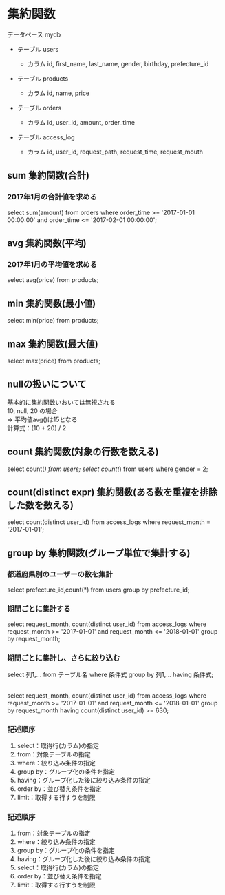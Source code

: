 # 集約関数
データベース mydb<br>
- テーブル users
  - カラム id, first_name, last_name, gender, birthday, prefecture_id

- テーブル products
  - カラム id, name, price

- テーブル orders
  - カラム id, user_id, amount, order_time

- テーブル access_log
  - カラム id, user_id, request_path, request_time, request_mouth
## sum 集約関数(合計)
### 2017年1月の合計値を求める
select sum(amount) from orders where order_time >= '2017-01-01 00:00:00' and order_time <= '2017-02-01 00:00:00';

## avg 集約関数(平均)
### 2017年1月の平均値を求める
select avg(price) from products;

## min 集約関数(最小値)
select min(price) from products;

## max 集約関数(最大値)
select max(price) from products;

## nullの扱いについて
  基本的に集約関数いおいては無視される<br>
  10, null, 20 の場合<br>
  => 平均値avg()は15となる<br>
  計算式：(10 + 20) / 2

## count 集約関数(対象の行数を数える)
select count(*) from users;
select count(*) from users where gender = 2;

## count(distinct expr) 集約関数(ある数を重複を排除した数を数える)
select 
	count(distinct user_id) 
from 
	access_logs 
where 
	request_month = '2017-01-01';

  ## group by 集約関数(グループ単位で集計する)
  ### 都道府県別のユーザーの数を集計
  select prefecture_id,count(*) from users group by prefecture_id;

  ### 期間ごとに集計する
  select 
      request_month,
      count(distinct user_id)
  from 
      access_logs 
  where 
      request_month >= '2017-01-01' and request_month <= '2018-01-01' 
  group by
    request_month;

  ### 期間ごとに集計し、さらに絞り込む
  select 
    列1,...
  from 
    テーブル名
  where 
    条件式 
  group by
    列1,...
  having
    条件式;<br><br>

  select
      request_month,
      count(distinct user_id)
  from 
      access_logs 
  where 
      request_month >= '2017-01-01' and request_month <= '2018-01-01' 
  group by
    request_month
  having 
    count(distinct user_id) >= 630;

  ### 記述順序
  1. select：取得行(カラム)の指定
  1. from：対象テーブルの指定
  1. where：絞り込み条件の指定
  1. group by：グループ化の条件を指定
  1. having：グループ化した後に絞り込み条件の指定
  1. order by：並び替え条件を指定
  1. limit：取得する行すうを制限

  ### 記述順序
  1. from：対象テーブルの指定
  1. where：絞り込み条件の指定
  1. group by：グループ化の条件を指定
  1. having：グループ化した後に絞り込み条件の指定
  1. select：取得行(カラム)の指定
  1. order by：並び替え条件を指定
  1. limit：取得する行すうを制限